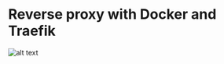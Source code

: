 # Reverse proxy with Docker and Traefik

![alt text](https://github.com/tocode-dev/docker-related/Proxy-server-with-Traefik/blob/main/map9b.png?raw=true)
